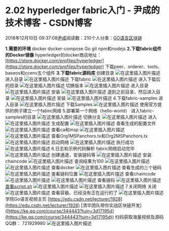 
# 2.02  hyperledger fabric入门 - 尹成的技术博客 - CSDN博客

2018年12月10日 09:37:08[尹成](https://me.csdn.net/yincheng01)阅读数：210个人分类：[GO语言](https://blog.csdn.net/yincheng01/article/category/7679307)[区块链](https://blog.csdn.net/yincheng01/article/category/7618299)[](https://blog.csdn.net/yincheng01/article/category/7679307)



**1.需要的环境**
docker
docker-compose
Go
git
npm和nodejs
**2.下载fabric组件的Docker镜像**
hyperledger的docker商店地址：[https://store.docker.com/profiles/hyperledger](https://store.docker.com/profiles/hyperledger)
下载peer、orderer、tools、baseos和ccenv五个组件
**3.下载fabric源码库**
创建目录
![在这里插入图片描述](https://img-blog.csdnimg.cn/20181205162726963.png)
进入目录
![在这里插入图片描述](https://img-blog.csdnimg.cn/20181205162733124.png)
下载fabric
![在这里插入图片描述](https://img-blog.csdnimg.cn/20181205162737457.png)
进入下载后的目录
![在这里插入图片描述](https://img-blog.csdnimg.cn/2018120516274193.png)
切换版本
![在这里插入图片描述](https://img-blog.csdnimg.cn/20181205162745520.png)
进入目录
![在这里插入图片描述](https://img-blog.csdnimg.cn/20181205162750911.png)
安装
![在这里插入图片描述](https://img-blog.csdnimg.cn/20181205162755750.png)
退到之前目录，然后进入目录
![在这里插入图片描述](https://img-blog.csdnimg.cn/20181205162802958.png)
安装
![在这里插入图片描述](https://img-blog.csdnimg.cn/20181205162808654.png)
4.下载fabric-samples
进入目录
![在这里插入图片描述](https://img-blog.csdnimg.cn/20181205162813420.png)
下载Samples
![在这里插入图片描述](https://img-blog.csdnimg.cn/2018120516281769.png)
使用官方提供的例子建立一个fabirc网络
5.部署第一个网络（hello-world）
进入fabric-samples的目录
![在这里插入图片描述](https://img-blog.csdnimg.cn/20181205162823327.png)
切换分支
![在这里插入图片描述](https://img-blog.csdnimg.cn/20181205162834298.png)
进入
![在这里插入图片描述](https://img-blog.csdnimg.cn/20181205162841359.png)
生成配置
![在这里插入图片描述](https://img-blog.csdnimg.cn/20181205162844443.png)
查看生成的配置文件
![在这里插入图片描述](https://img-blog.csdnimg.cn/20181205162850133.png)
查看ca和msp
![在这里插入图片描述](https://img-blog.csdnimg.cn/20181205162854688.png)
![在这里插入图片描述](https://img-blog.csdnimg.cn/20181205162859523.png)
查看Org1MSPanchors.tx和Org2MSPanchors.tx
![在这里插入图片描述](https://img-blog.csdnimg.cn/20181205162905528.png)
启动网络
![在这里插入图片描述](https://img-blog.csdnimg.cn/20181205162911987.png)
执行成功
![在这里插入图片描述](https://img-blog.csdnimg.cn/20181205162916257.png)
6.日志和示例代码解析
fabric网络启动完毕
![在这里插入图片描述](https://img-blog.csdnimg.cn/20181205162920696.png)
创建通道，安装链码等
![在这里插入图片描述](https://img-blog.csdnimg.cn/20181205162927318.png)
安装chaincode
![在这里插入图片描述](https://img-blog.csdnimg.cn/20181205162933906.png)
查询结果为100
![在这里插入图片描述](https://img-blog.csdnimg.cn/20181205162939459.png)
![在这里插入图片描述](https://img-blog.csdnimg.cn/20181205162944715.png)
查看docker
![在这里插入图片描述](https://img-blog.csdnimg.cn/20181205162949833.png)
查看生成的三个链码
![在这里插入图片描述](https://img-blog.csdnimg.cn/20181205162955611.png)
查看链码位置
![在这里插入图片描述](https://img-blog.csdnimg.cn/20181205163001803.png)
查看chaincode
![在这里插入图片描述](https://img-blog.csdnimg.cn/2018120516300864.png)
![在这里插入图片描述](https://img-blog.csdnimg.cn/20181205163012511.png)
查看链码
![在这里插入图片描述](https://img-blog.csdnimg.cn/20181205163017568.png)
[查看script.sh](http://xn--script-2i5my41h.sh)
![在这里插入图片描述](https://img-blog.csdnimg.cn/20181205163023345.png)
![在这里插入图片描述](https://img-blog.csdnimg.cn/2018120516303021.png?x-oss-process=image/watermark,type_ZmFuZ3poZW5naGVpdGk,shadow_10,text_aHR0cHM6Ly9ibG9nLmNzZG4ubmV0L3UwMTA5ODY3NzY=,size_16,color_FFFFFF,t_70)
[](https://img-blog.csdnimg.cn/20181205163023345.png)7.关闭网络
[](https://img-blog.csdnimg.cn/20181205163023345.png)关闭
![在这里插入图片描述](https://img-blog.csdnimg.cn/20181205163034100.png)
查看容器，已经没有正在运行的了
![在这里插入图片描述](https://img-blog.csdnimg.cn/20181205163038937.png)
学院Go语言视频主页
[https://edu.csdn.net/lecturer/1928](https://edu.csdn.net/lecturer/1928)
[清华团队带你实战区块链开发]
([https://ke.qq.com/course/344443?tuin=3d17195d](https://ke.qq.com/course/344443?tuin=3d17195d))
扫码获取海量视频及源码   QQ群：
721929980
![在这里插入图片描述](https://img-blog.csdnimg.cn/2018111611182187.png?x-oss-process=image/watermark,type_ZmFuZ3poZW5naGVpdGk,shadow_10,text_aHR0cHM6Ly9ibG9nLmNzZG4ubmV0L3lpbmNoZW5nMDE=,size_16,color_FFFFFF,t_70)


